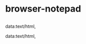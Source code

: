 # browser-notepad

##


data:text/html, <style type="text/css">.e{position:absolute;top:0;right:0;bottom:0;left:0;}</style><div class="e" id="editor"></div><script src="http://d1n0x3qji82z53.cloudfront.net/src-min-noconflict/ace.js" type="text/javascript" charset="utf-8"></script><script>var e=ace.edit("editor");e.setTheme("ace/theme/monokai");e.getSession().setMode("ace/mode/ruby");</script>
<!-- 
For other language: Instead of  `ace/mode/ruby`, Use

Markdown -> `ace/mode/markdown`
Python -> `ace/mode/python`
C/C++ -> `ace/mode/c_cpp`
Javscript -> `ace/mode/javascript`
Java -> `ace/mode/java`
Scala- -> `ace/mode/scala`
CoffeeScript -> `ace/mode/coffee`
and 
css, html, php, latex, 
tex, sh, sql, lua, clojure, dart, typescript, go, groovy, json, jsp, less, lisp, 
lucene, perl, powershell, scss, textile, xml, yaml, xquery, liquid, diff and many more...




For other theme: Instead of  `ace/theme/monokai`, Use

Eclipse -> ace/theme/eclipse
GitHub -> ace/theme/github
TextMate -> ace/theme/textmate
and 
ambiance, dawn, chaos, chrome, dreamweaver, xcode, vibrant_ink, solarized_dark, solarized_light, tomorrow, tomorrow_night, tomorrow_night_blue, 
twilight, tomorrow_night_eighties, pastel_on_dark and many more..
-->
 
 
<!-- If you want a markdown converter use this : !-->
data:text/html,<style type="text/css">.e{position:absolute;top:0;right:50%;bottom:0;left:0;} .c{position:absolute;overflow:auto;top:0;right:0;bottom:0;left:50%;}</style><div class="e" id="editor"></div><div class="c"></div><script src="http://d1n0x3qji82z53.cloudfront.net/src-min-noconflict/ace.js" type="text/javascript" charset="utf-8"></script><script src="http://cdnjs.cloudflare.com/ajax/libs/showdown/0.3.1/showdown.min.js"></script><script> function showResult(e){consoleEl.innerHTML=e}var e=ace.edit("editor");e.setTheme("ace/theme/monokai");e.getSession().setMode("ace/mode/markdown");var consoleEl=document.getElementsByClassName("c")[0];var converter=new Showdown.converter;e.commands.addCommand({name:"markdown",bindKey:{win:"Ctrl-M",mac:"Command-M"},exec:function(t){var n=e.getSession().getMode().$id;if(n=="ace/mode/markdown"){showResult(converter.makeHtml(t.getValue()))}},readOnly:true})</script>
<!-- Press Ctrl+M or Command+M to convert your markdown code to html :) -->
